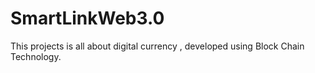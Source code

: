# SmartLinkWeb3.0
This projects is all about digital currency , developed using Block Chain Technology.
